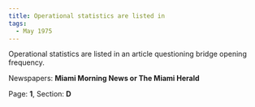 ```yaml
---  
title: Operational statistics are listed in  
tags:  
  - May 1975  
---  
```

  
Operational statistics are listed in an article questioning bridge opening frequency.  
  
Newspapers: **Miami Morning News or The Miami Herald**  
  
Page: **1**, Section: **D** 
